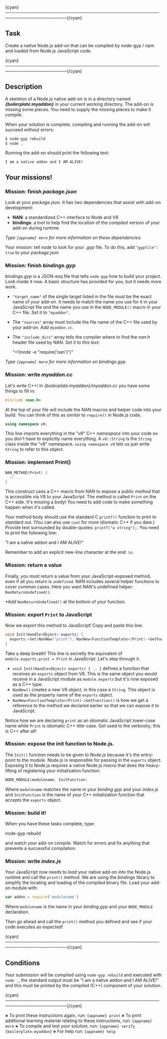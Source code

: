 {cyan}──────────────────────────────────────────────────────────────────────{/cyan}

## Task

Create a native Node.js add-on that can be compiled by node-gyp / npm and loaded from Node.js JavaScript code.

{cyan}──────────────────────────────────────────────────────────────────────{/cyan}

## Description

A skeleton of a Node.js native add-on is in a directory named ***{boilerplate:myaddon}*** in your current working directory. The add-on is missing some pieces. You need to supply the missing pieces to make it compile.

When your solution is complete, compiling and running the add-on will succeed without errors:

```sh
$ node-gyp rebuild
$ node .
```

Running the add-on should print the following text:

```
I am a native addon and I AM ALIVE!
```

## Your missions!

### Mission: finish *package.json*

Look at your _package.json_. It has two dependencies that assist with add-on development:

* **NAN**: a standardized C++ interface to Node and V8
* **bindings**: a tool to help find the location of the *compiled* version of your add-on during runtime

*Type `{appname} more` for more information on these dependencies.*

Your mission: tell node to look for your _.gyp_ file. To do this, add `"gypfile": true` to your _package.json_

### Mission: finish *bindings.gyp*

_bindings.gyp_ is a JSON-esq file that tells `node-gyp` how to build your project. Look inside it now. A basic structure has provided for you, but it needs more work.

* `"target_name"` of the single target listed in the file must be the exact name of your add-on. It needs to match the name you use for it in your JavaScript file *and* the name you use in the `NODE_MODULE()` macro in your C++ file. *Set it to `"myaddon"`*.
* The `"sources"` array must include the file name of the C++ file used by your add-on. *Add `myaddon.cc`*.
* The `"include_dirs"` array tells the compiler where to find the *nan.h* header file used by NAN. *Set it to this text:*

  "<!(node -e \"require('nan')\")"

*Type `{appname} more` for more information on bindings.gyp.*

### Mission: write *myaddon.cc*

Let's write C++! In *{boilerplate:myaddon}/myaddon.cc* you have some things to fill in:

```cpp
#include <nan.h>
```

At the top of your file will include the NAN macros and helper code into your build. You can think of this as *similar* to `require()` in Node.js code.

```cpp
using namespace v8;
```

This line imports everything in the "v8" C++ *namespace* into your code so you don't have to explicitly name everything. A `v8::String` is the `String` class inside the "v8" namespace. `using namespace v8` lets us just write `String` to refer to this object.

### Mission: implement Print()

```cpp
NAN_METHOD(Print) {
  // ...
}
```

This construct uses a C++ macro from NAN to expose a public *method* that is accessible via V8 to your JavaScript. The method is called `Print` on the C++ side. It's missing a body! You need to add code to make something happen when it's called.

Your method body should use the standard C `printf()` function to print to standard out. (You can also use `cout` for more idiomatic C++ if you dare.) Provide text surrounded by double-quotes: `printf("a string");`. You need to print the following line:

  "I am a native addon and I AM ALIVE!"

Remember to add an explicit new-line character at the end: `\n`.

### Mission: return a value

Finally, you must return a value from your JavaScript-exposed method, even if all you return is `undefined`. NAN includes several helper functions to cover common cases. Here you want NAN's undefined helper: `NanReturnUndefined()`.

*Add `NanReturnUndefined()` at the bottom of your function.

### Mission: export `Print` to JavaScript

Now we export this method to JavaScript! Copy and paste this line:

```cpp
void Init(Handle<Object> exports) {
  exports->Set(NanNew("print"), NanNew<FunctionTemplate>(Print)->GetFunction());
}
```

Take a deep breath! This line is secretly the equivalent of `module.exports.print = Print` in JavaScript. Let's step through it.

* `void Init(Handle<Object> exports) { .. }` defines a function that receives an `exports` object from V8. This is the same object you would receive in a JavaScript module as `module.exports` but it's now exposed as a C++ type.
* `NanNew()` creates a new V8 object, in this case a `String`. This object is used as the property name of the `exports` object.
* `NanNew<FunctionTemplate>(Print)->GetFunction()` is how we get a reference to the method we declared earlier so that we can expose it to JavaScript.

Notice how we are declaring `print` as an idiomatic JavaScript lower-case name while `Print` is idiomatic C++ title-case. Get used to the verbosity; this is C++ after all!

### Mission: expose the init function to Node.js.

The `Init()` function needs to be given to Node.js because it's the entry-point to the module. Node.js is responsible for passing in the `exports` object. Exposing it to Node.js requires a native Node.js *macro* that does the heavy-lifting of registering your initialization function:

```c++
NODE_MODULE(modulename, InitFunction)
```

Where `modulename` matches the name in your *binding.gyp* and your *index.js* and `InitFunction` is the name of your C++ initialization function that accepts the `exports` object.

### Mission: build it!

When you have these tasks complete, type:

  node-gyp rebuild

and watch your add-on compile. Watch for errors and fix anything that prevents a successful compilation.

### Mission: write *index.js*

Your JavaScript now needs to *load* your native add-on into the Node.js runtime and call the `print()` method. We are using the *bindings* library to simplify the locating and loading of the compiled binary file. Load your add-on module with:

```js
var addon = require('modulename')
```

Where `modulename` is the name in your *binding.gyp* and your `NODE_MODULE` declaration.

Then go ahead and call the `print()` method you defined and see if your code executes as expected!

{cyan}──────────────────────────────────────────────────────────────────────{/cyan}

## Conditions

Your submission will be compiled using `node-gyp rebuild` and executed with `node .`, the standard output must be "I am a native addon and I AM ALIVE!" and this must be printed by the compiled (C++) component of your solution.

{cyan}──────────────────────────────────────────────────────────────────────{/cyan}

 __»__ To print these instructions again, run: `{appname} print`
 __»__ To print additional learning material relating to these instructions, run: `{appname} more`
 __»__ To compile and test your solution, run: `{appname} verify {boilerplate:myaddon}`
 __»__ For help run: `{appname} help`

